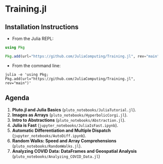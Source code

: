 # Training.jl

## Installation Instructions

- From the Julia REPL:

```julia
using Pkg

Pkg.add(url="https://github.com/JuliaComputing/Training.jl", rev="main")
```

- From the command line:

```shell
julia -e 'using Pkg; Pkg.add(url="https://github.com/JuliaComputing/Training.jl", rev="main")'
```


## Agenda

1. **Pluto.jl and Julia Basics** (`pluto_notebooks/JuliaTutorial.jl`).
2. **Images as Arrays** (`pluto_notebooks/HyperbolicCorgi.jl`).
3. **Intro to Abstractions** (`pluto_notebooks/Abstraction.jl`).
4. **Julia is Fast** (`jupyter_notebooks/JuliaIsFast.ipynb`).
5. **Automatic Differentiation and Multiple Dispatch** (`jupyter_notebooks/AutoDiff.ipynb`).
6. **Random Walks: Speed and Array Comprehensions** (`pluto_notebooks/RandomWalks.jl`).
7. **Analyzing COVID Data: DataFrames and Geospatial Analysis** (`pluto_notebooks/Analyzing_COVID_Data.jl`)

